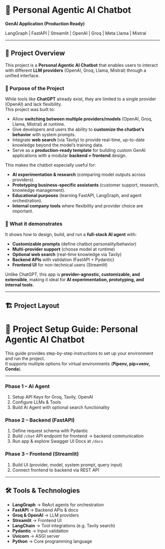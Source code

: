 # 🤖 Personal Agentic AI Chatbot  
**GenAI Application (Production Ready)**  

LangGraph | FastAPI | Streamlit | OpenAI | Groq | Meta Llama | Mistral  

---

## 📌 Project Overview

This project is a **Personal Agentic AI Chatbot** that enables users to interact with different **LLM providers** (OpenAI, Groq, Llama, Mistral) through a unified interface.  

### 🎯 Purpose of the Project
While tools like **ChatGPT** already exist, they are limited to a single provider (OpenAI) and lack flexibility.  
This project was built to:  
- Allow **switching between multiple providers/models** (OpenAI, Groq, Llama, Mistral) at runtime.  
- Give developers and users the ability to **customize the chatbot’s behavior** with system prompts.  
- Integrate **web search** (via Tavily) to provide real-time, up-to-date knowledge beyond the model’s training data.  
- Serve as a **production-ready template** for building custom GenAI applications with a modular **backend + frontend** design.  

This makes the chatbot especially useful for:  
- **AI experimentation & research** (comparing model outputs across providers).  
- **Prototyping business-specific assistants** (customer support, research, knowledge management).  
- **Educational purposes** (learning FastAPI, LangGraph, and agent orchestration).  
- **Internal company tools** where flexibility and provider choice are important.  

### 🚀 What it demonstrates
It shows how to design, build, and run a **full-stack AI agent** with:  
- **Customizable prompts** (define chatbot personality/behavior)  
- **Multi-provider support** (choose model at runtime)  
- **Optional web search** (real-time knowledge via Tavily)  
- **Backend APIs** with validation (FastAPI + Pydantic)  
- **Frontend UI** for non-technical users (Streamlit)  

Unlike ChatGPT, this app is **provider-agnostic, customizable, and extensible**, making it ideal for **AI experimentation, prototyping, and internal tools**.  

---

## 🏗️ Project Layout
# 🚀 Project Setup Guide: Personal Agentic AI Chatbot  

This guide provides step-by-step instructions to set up your environment and run the project.  
It supports multiple options for virtual environments (**Pipenv, pip+venv, Conda**).  

---

### **Phase 1 – AI Agent**
1. Setup API Keys for Groq, Tavily, OpenAI  
2. Configure LLMs & Tools  
3. Build AI Agent with optional search functionality  

### **Phase 2 – Backend (FastAPI)**
1. Define request schema with Pydantic  
2. Build `/chat` API endpoint for frontend → backend communication  
3. Run app & explore Swagger UI Docs at `/docs`  

### **Phase 3 – Frontend (Streamlit)**
1. Build UI (provider, model, system prompt, query input)  
2. Connect frontend to backend via REST API  

---

## 🛠️ Tools & Technologies

- **LangGraph** → ReAct agents for orchestration  
- **FastAPI** → Backend APIs & docs  
- **Groq & OpenAI** → LLM providers  
- **Streamlit** → Frontend UI  
- **LangChain** → Tool integrations (e.g. Tavily search)  
- **Pydantic** → Input validation  
- **Uvicorn** → ASGI server  
- **Python** → Core programming language  



